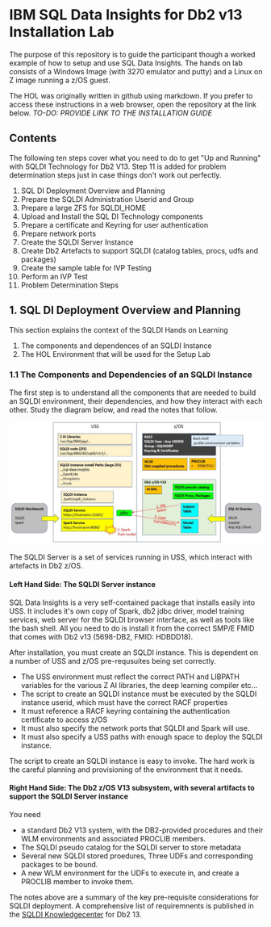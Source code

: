 # IBM SQL Data Insights for Db2 v13 Installation Lab

The purpose of this repository is to guide the participant though a worked example of how to setup and use SQL Data Insights. The hands on lab consists of a Windows Image (with 3270 emulator and putty) and a Linux on Z image running a z/OS guest. 

The HOL was originally written in github using markdown. If you prefer to access these instructions in a web browser, open the repository at the link below. _TO-DO: PROVIDE LINK TO THE INSTALLATION GUIDE_

## Contents
The following ten steps cover what you need to do to get "Up and Running" with SQLDI Technology for Db2 V13. 
Step 11 is added for problem determination steps just in case things don't work out perfectly.

1. SQL DI Deployment Overview and Planning
2. Prepare the SQLDI Administration Userid and Group
3. Prepare a large ZFS for SQLDI_HOME
4. Upload and Install the SQL DI Technology components
5. Prepare a certificate and Keyring for user authentication
6. Prepare network ports
7. Create the SQLDI Server Instance
8. Create Db2 Artefacts to support SQLDI (catalog tables, procs, udfs and packages)
9. Create the sample table for IVP Testing
10. Perform an IVP Test
11. Problem Determination Steps

## 1. SQL DI Deployment Overview and Planning

This section explains the context of the SQLDI Hands on Learning

1. The components and dependences of an SQLDI Instance
2. The HOL Environment that will be used for the Setup Lab

### 1.1 The Components and Dependencies of an SQLDI Instance

The first step is to understand all the components that are needed to build an SQLDI environment, their dependencies, and how they interact with each other.
Study the diagram below, and read the notes that follow.

![SQLDI Components](../sqldiimages/sqldi_arch.JPG)

The SQLDI Server is a set of services running in USS, which interact with artefacts in Db2 z/OS.

#### Left Hand Side: The SQLDI Server instance
SQL Data Insights is a very self-contained package that installs easily into USS. 
It includes it's own copy of Spark, db2 jdbc driver, model training services, web server for the SQLDI browser interface, as well as tools like the bash shell.
All you need to do is install it from the correct SMP/E FMID that comes with Db2 v13 (5698-DB2, FMID: HDBDD18).

After installation, you must create an SQLDI instance. This is dependent on a number of USS and z/OS pre-requsuites being set correctly.

* The USS environment must reflect the correct PATH and LIBPATH variables for the various Z AI libraries, the deep learning compiler etc...
* The script to create an SQLDI instance must be executed by the SQLDI instance userid, which must have the correct RACF properties
* It must reference a RACF keyring containing the authentication certificate to access z/OS
* It must also specify the network ports that SQLDI and Spark will use.
* It must also specify a USS paths with enough space to deploy the SQLDI instance.

The script to create an SQLDI instance is easy to invoke. The hard work is the careful planning and provisioning of the environment that it needs.

#### Right Hand Side: The Db2 z/OS V13 subsystem, with several artifacts to support the SQLDI Server instance

You need 

* a standard Db2 V13 system, with the DB2-provided procedures and their WLM environments and associated PROCLIB members.
* The SQLDI pseudo catalog for the SQLDI server to store metadata
* Several new SQLDI stored proedures, Three UDFs and corresponding packages to be bound.
* A new WLM environment for the UDFs to execute in, and create a PROCLIB member to invoke them.

The notes above are a summary of the key pre-requisite considerations for SQLDI deployment. A comprehensive list of requiremnents is published 
in the [SQLDI Knowledgecenter](https://www.ibm.com/docs/en/db2-for-zos/13?topic=insights-preparing-sql-di-installation) for Db2 13.

